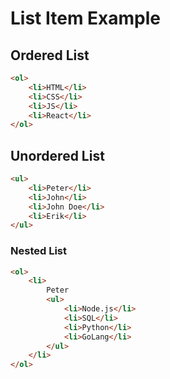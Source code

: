 # List Item Example

## Ordered List

```html
<ol>
    <li>HTML</li>
    <li>CSS</li>
    <li>JS</li>
    <li>React</li>
</ol>
```
## Unordered List
```html 
<ul>
    <li>Peter</li>
    <li>John</li>
    <li>John Doe</li>
    <li>Erik</li>
</ul>
```
### Nested List
```html
<ol>
    <li>
        Peter
        <ul>
            <li>Node.js</li>
            <li>SQL</li>
            <li>Python</li>
            <li>GoLang</li>
        </ul>
    </li>
</ol>
```
